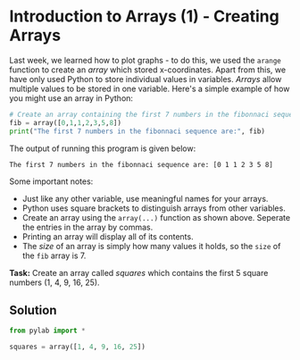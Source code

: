 # Introduction to Arrays (1) - Creating Arrays

Last week, we learned how to plot graphs - to do this, we used the `arange` function to create an *array* which stored x-coordinates.  Apart from this, we have only used Python to store individual values in variables. *Arrays* allow multiple values to be stored in one variable.  Here's a simple example of how you might use an array in Python:

```python
# Create an array containing the first 7 numbers in the fibonnaci sequence
fib = array([0,1,1,2,3,5,8])
print("The first 7 numbers in the fibonnaci sequence are:", fib)
```

The output of running this program is given below:
```
The first 7 numbers in the fibonnaci sequence are: [0 1 1 2 3 5 8]
```

Some important notes:
* Just like any other variable, use meaningful names for your arrays.
* Python uses square brackets to distinguish arrays from other variables.
* Create an array using the `array(...)` function as shown above. Seperate the entries in the array by commas.
* Printing an array will display all of its contents.
* The *size* of an array is simply how many values it holds, so the `size` of the `fib` array is 7.

**Task:** Create an array called *squares* which contains the first 5 square numbers (1, 4, 9, 16, 25).

## Solution
```python
from pylab import *

squares = array([1, 4, 9, 16, 25])
```

